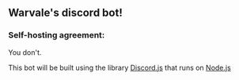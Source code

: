 ## Warvale's discord bot! 

### Self-hosting agreement:
You don't.

This bot will be built using the library [Discord.js](https://discord.js.org/#/) that runs on [Node.js](https://nodejs.org/en/)
